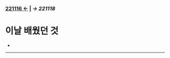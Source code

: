 ﻿### [221116 ←](/221011-_JAVA/221116) | _→ 221118_<!--(/221011-_JAVA/221118/)-->

# 이날 배웠던 것

- 

---

